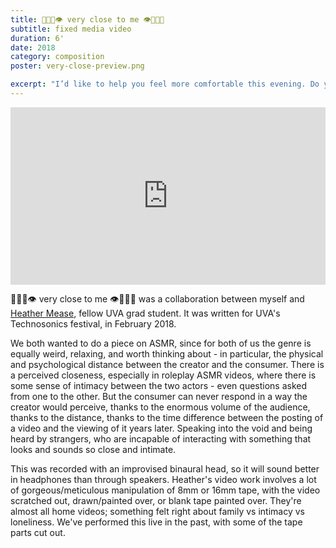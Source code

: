 ```yaml
---
title: 👄👂🏻👁️ very close to me 👁️👂🏻👄
subtitle: fixed media video
duration: 6'
date: 2018
category: composition
poster: very-close-preview.png

excerpt: "I’d like to help you feel more comfortable this evening. Do you think you could sit with me for awhile?"
---
```


<div style="padding:56.25% 0 0 0;position:relative;"><iframe src="https://player.vimeo.com/video/256869926?byline=0&portrait=0" style="position:absolute;top:0;left:0;width:100%;height:100%;" frameborder="0" allow="autoplay; fullscreen" allowfullscreen></iframe></div><script src="https://player.vimeo.com/api/player.js"></script>

👄👂🏻👁️ very close to me 👁️👂🏻👄 was a collaboration between myself and [Heather Mease](https://www.hmmease.com/), fellow UVA grad student. It was written for UVA's Technosonics festival, in February 2018.

We both wanted to do a piece on ASMR, since for both of us the genre is equally weird, relaxing, and worth thinking about - in particular, the physical and psychological distance between the creator and the consumer. There is a perceived closeness, especially in roleplay ASMR videos, where there is some sense of intimacy between the two actors - even questions asked from one to the other. But the consumer can never respond in a way the creator would perceive, thanks to the enormous volume of the audience, thanks to the distance, thanks to the time difference between the posting of a video and the viewing of it years later. Speaking into the void and being heard by strangers, who are incapable of interacting with something that looks and sounds so close and intimate.

This was recorded with an improvised binaural head, so it will sound better in headphones than through speakers. Heather's video work involves a lot of gorgeous/meticulous manipulation of 8mm or 16mm tape, with the video scratched out, drawn/painted over, or blank tape painted over. They're almost all home videos; something felt right about family vs intimacy vs loneliness. We've performed this live in the past, with some of the tape parts cut out.
